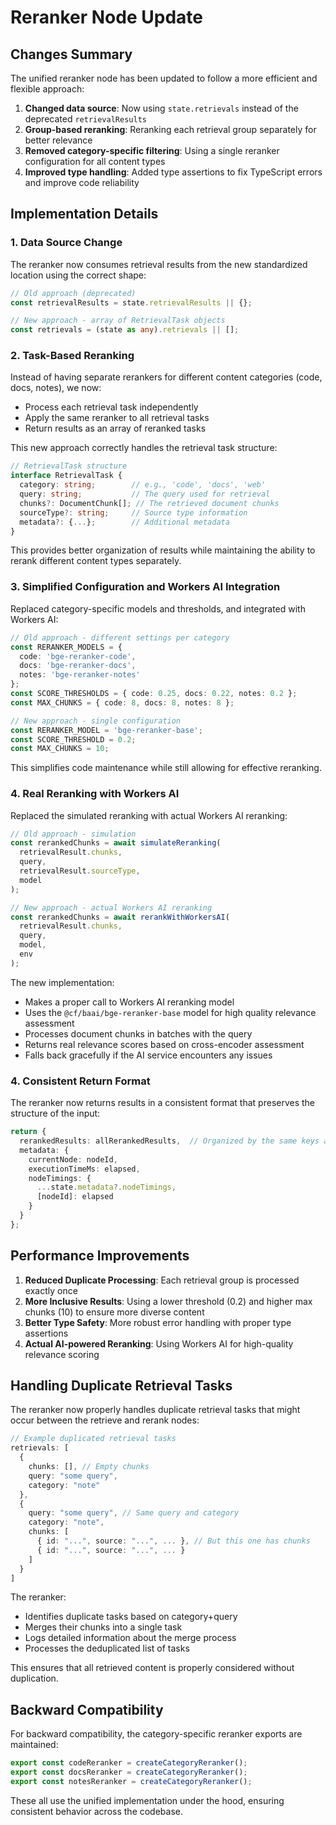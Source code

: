 # Reranker Node Update

## Changes Summary

The unified reranker node has been updated to follow a more efficient and flexible approach:

1. **Changed data source**: Now using `state.retrievals` instead of the deprecated `retrievalResults`
2. **Group-based reranking**: Reranking each retrieval group separately for better relevance
3. **Removed category-specific filtering**: Using a single reranker configuration for all content types
4. **Improved type handling**: Added type assertions to fix TypeScript errors and improve code reliability

## Implementation Details

### 1. Data Source Change

The reranker now consumes retrieval results from the new standardized location using the correct shape:

```typescript
// Old approach (deprecated)
const retrievalResults = state.retrievalResults || {};

// New approach - array of RetrievalTask objects
const retrievals = (state as any).retrievals || [];
```

### 2. Task-Based Reranking

Instead of having separate rerankers for different content categories (code, docs, notes), we now:

- Process each retrieval task independently
- Apply the same reranker to all retrieval tasks
- Return results as an array of reranked tasks

This new approach correctly handles the retrieval task structure:

```typescript
// RetrievalTask structure
interface RetrievalTask {
  category: string;        // e.g., 'code', 'docs', 'web'
  query: string;           // The query used for retrieval
  chunks?: DocumentChunk[]; // The retrieved document chunks
  sourceType?: string;     // Source type information
  metadata?: {...};        // Additional metadata
}
```

This provides better organization of results while maintaining the ability to rerank different content types separately.

### 3. Simplified Configuration and Workers AI Integration

Replaced category-specific models and thresholds, and integrated with Workers AI:

```typescript
// Old approach - different settings per category
const RERANKER_MODELS = {
  code: 'bge-reranker-code',
  docs: 'bge-reranker-docs',
  notes: 'bge-reranker-notes'
};
const SCORE_THRESHOLDS = { code: 0.25, docs: 0.22, notes: 0.2 };
const MAX_CHUNKS = { code: 8, docs: 8, notes: 8 };

// New approach - single configuration
const RERANKER_MODEL = 'bge-reranker-base';
const SCORE_THRESHOLD = 0.2;
const MAX_CHUNKS = 10;
```

This simplifies code maintenance while still allowing for effective reranking.

### 4. Real Reranking with Workers AI

Replaced the simulated reranking with actual Workers AI reranking:

```typescript
// Old approach - simulation
const rerankedChunks = await simulateReranking(
  retrievalResult.chunks,
  query,
  retrievalResult.sourceType,
  model
);

// New approach - actual Workers AI reranking
const rerankedChunks = await rerankWithWorkersAI(
  retrievalResult.chunks,
  query,
  model,
  env
);
```

The new implementation:
- Makes a proper call to Workers AI reranking model
- Uses the `@cf/baai/bge-reranker-base` model for high quality relevance assessment
- Processes document chunks in batches with the query
- Returns real relevance scores based on cross-encoder assessment
- Falls back gracefully if the AI service encounters any issues

### 4. Consistent Return Format

The reranker now returns results in a consistent format that preserves the structure of the input:

```typescript
return {
  rerankedResults: allRerankedResults,  // Organized by the same keys as input
  metadata: {
    currentNode: nodeId,
    executionTimeMs: elapsed,
    nodeTimings: {
      ...state.metadata?.nodeTimings,
      [nodeId]: elapsed
    }
  }
};
```

## Performance Improvements

1. **Reduced Duplicate Processing**: Each retrieval group is processed exactly once
2. **More Inclusive Results**: Using a lower threshold (0.2) and higher max chunks (10) to ensure more diverse content
3. **Better Type Safety**: More robust error handling with proper type assertions
4. **Actual AI-powered Reranking**: Using Workers AI for high-quality relevance scoring

## Handling Duplicate Retrieval Tasks

The reranker now properly handles duplicate retrieval tasks that might occur between the retrieve and rerank nodes:

```typescript
// Example duplicated retrieval tasks
retrievals: [
  {
    chunks: [], // Empty chunks
    query: "some query",
    category: "note"
  },
  {
    query: "some query", // Same query and category
    category: "note",
    chunks: [
      { id: "...", source: "...", ... }, // But this one has chunks
      { id: "...", source: "...", ... }
    ]
  }
]
```

The reranker:
- Identifies duplicate tasks based on category+query
- Merges their chunks into a single task
- Logs detailed information about the merge process
- Processes the deduplicated list of tasks

This ensures that all retrieved content is properly considered without duplication.

## Backward Compatibility

For backward compatibility, the category-specific reranker exports are maintained:

```typescript
export const codeReranker = createCategoryReranker();
export const docsReranker = createCategoryReranker();
export const notesReranker = createCategoryReranker();
```

These all use the unified implementation under the hood, ensuring consistent behavior across the codebase.